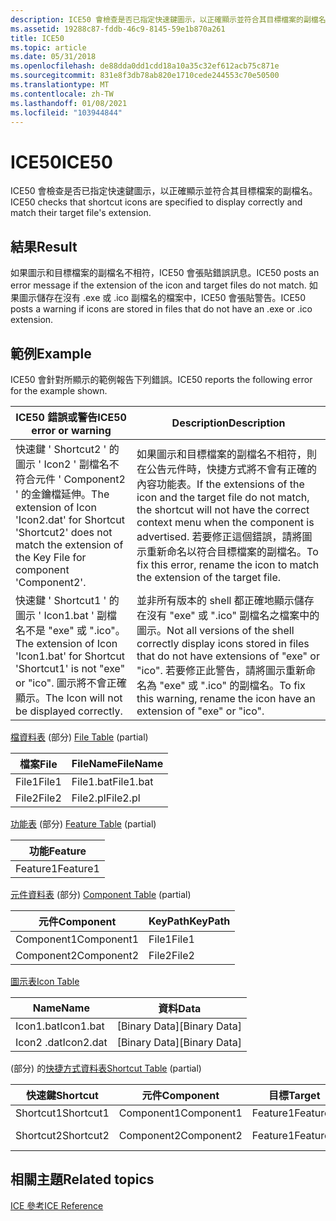 ```yaml
---
description: ICE50 會檢查是否已指定快速鍵圖示，以正確顯示並符合其目標檔案的副檔名。
ms.assetid: 19288c87-fddb-46c9-8145-59e1b870a261
title: ICE50
ms.topic: article
ms.date: 05/31/2018
ms.openlocfilehash: de88dda0dd1cdd18a10a35c32ef612acb75c871e
ms.sourcegitcommit: 831e8f3db78ab820e1710cede244553c70e50500
ms.translationtype: MT
ms.contentlocale: zh-TW
ms.lasthandoff: 01/08/2021
ms.locfileid: "103944844"
---
```

# <a name="ice50"></a><span data-ttu-id="2d171-103">ICE50</span><span class="sxs-lookup"><span data-stu-id="2d171-103">ICE50</span></span>

<span data-ttu-id="2d171-104">ICE50 會檢查是否已指定快速鍵圖示，以正確顯示並符合其目標檔案的副檔名。</span><span class="sxs-lookup"><span data-stu-id="2d171-104">ICE50 checks that shortcut icons are specified to display correctly and match their target file's extension.</span></span>

## <a name="result"></a><span data-ttu-id="2d171-105">結果</span><span class="sxs-lookup"><span data-stu-id="2d171-105">Result</span></span>

<span data-ttu-id="2d171-106">如果圖示和目標檔案的副檔名不相符，ICE50 會張貼錯誤訊息。</span><span class="sxs-lookup"><span data-stu-id="2d171-106">ICE50 posts an error message if the extension of the icon and target files do not match.</span></span> <span data-ttu-id="2d171-107">如果圖示儲存在沒有 .exe 或 .ico 副檔名的檔案中，ICE50 會張貼警告。</span><span class="sxs-lookup"><span data-stu-id="2d171-107">ICE50 posts a warning if icons are stored in files that do not have an .exe or .ico extension.</span></span>

## <a name="example"></a><span data-ttu-id="2d171-108">範例</span><span class="sxs-lookup"><span data-stu-id="2d171-108">Example</span></span>

<span data-ttu-id="2d171-109">ICE50 會針對所顯示的範例報告下列錯誤。</span><span class="sxs-lookup"><span data-stu-id="2d171-109">ICE50 reports the following error for the example shown.</span></span>



| <span data-ttu-id="2d171-110">ICE50 錯誤或警告</span><span class="sxs-lookup"><span data-stu-id="2d171-110">ICE50 error or warning</span></span>                                                                                                              | <span data-ttu-id="2d171-111">Description</span><span class="sxs-lookup"><span data-stu-id="2d171-111">Description</span></span>                                                                                                                                                                                                                                    |
|-------------------------------------------------------------------------------------------------------------------------------------|------------------------------------------------------------------------------------------------------------------------------------------------------------------------------------------------------------------------------------------------|
| <span data-ttu-id="2d171-112">快速鍵 ' Shortcut2 ' 的圖示 ' Icon2 ' 副檔名不符合元件 ' Component2 ' 的金鑰檔延伸。</span><span class="sxs-lookup"><span data-stu-id="2d171-112">The extension of Icon 'Icon2.dat' for Shortcut 'Shortcut2' does not match the extension of the Key File for component 'Component2'.</span></span> | <span data-ttu-id="2d171-113">如果圖示和目標檔案的副檔名不相符，則在公告元件時，快捷方式將不會有正確的內容功能表。</span><span class="sxs-lookup"><span data-stu-id="2d171-113">If the extensions of the icon and the target file do not match, the shortcut will not have the correct context menu when the component is advertised.</span></span> <span data-ttu-id="2d171-114">若要修正這個錯誤，請將圖示重新命名以符合目標檔案的副檔名。</span><span class="sxs-lookup"><span data-stu-id="2d171-114">To fix this error, rename the icon to match the extension of the target file.</span></span><br/> |
| <span data-ttu-id="2d171-115">快速鍵 ' Shortcut1 ' 的圖示 ' Icon1.bat ' 副檔名不是 "exe" 或 ".ico"。</span><span class="sxs-lookup"><span data-stu-id="2d171-115">The extension of Icon 'Icon1.bat' for Shortcut 'Shortcut1' is not "exe" or "ico".</span></span> <span data-ttu-id="2d171-116">圖示將不會正確顯示。</span><span class="sxs-lookup"><span data-stu-id="2d171-116">The Icon will not be displayed correctly.</span></span>         | <span data-ttu-id="2d171-117">並非所有版本的 shell 都正確地顯示儲存在沒有 "exe" 或 ".ico" 副檔名之檔案中的圖示。</span><span class="sxs-lookup"><span data-stu-id="2d171-117">Not all versions of the shell correctly display icons stored in files that do not have extensions of "exe" or "ico".</span></span> <span data-ttu-id="2d171-118">若要修正此警告，請將圖示重新命名為 "exe" 或 ".ico" 的副檔名。</span><span class="sxs-lookup"><span data-stu-id="2d171-118">To fix this warning, rename the icon have an extension of "exe" or "ico".</span></span><br/>                                      |



 

<span data-ttu-id="2d171-119">[檔資料表](file-table.md) (部分) </span><span class="sxs-lookup"><span data-stu-id="2d171-119">[File Table](file-table.md) (partial)</span></span>



| <span data-ttu-id="2d171-120">檔案</span><span class="sxs-lookup"><span data-stu-id="2d171-120">File</span></span>  | <span data-ttu-id="2d171-121">FileName</span><span class="sxs-lookup"><span data-stu-id="2d171-121">FileName</span></span>  |
|-------|-----------|
| <span data-ttu-id="2d171-122">File1</span><span class="sxs-lookup"><span data-stu-id="2d171-122">File1</span></span> | <span data-ttu-id="2d171-123">File1.bat</span><span class="sxs-lookup"><span data-stu-id="2d171-123">File1.bat</span></span> |
| <span data-ttu-id="2d171-124">File2</span><span class="sxs-lookup"><span data-stu-id="2d171-124">File2</span></span> | <span data-ttu-id="2d171-125">File2.pl</span><span class="sxs-lookup"><span data-stu-id="2d171-125">File2.pl</span></span>  |



 

<span data-ttu-id="2d171-126">[功能表](feature-table.md) (部分) </span><span class="sxs-lookup"><span data-stu-id="2d171-126">[Feature Table](feature-table.md) (partial)</span></span>



| <span data-ttu-id="2d171-127">功能</span><span class="sxs-lookup"><span data-stu-id="2d171-127">Feature</span></span>  |
|----------|
| <span data-ttu-id="2d171-128">Feature1</span><span class="sxs-lookup"><span data-stu-id="2d171-128">Feature1</span></span> |



 

<span data-ttu-id="2d171-129">[元件資料表](component-table.md) (部分) </span><span class="sxs-lookup"><span data-stu-id="2d171-129">[Component Table](component-table.md) (partial)</span></span>



| <span data-ttu-id="2d171-130">元件</span><span class="sxs-lookup"><span data-stu-id="2d171-130">Component</span></span>  | <span data-ttu-id="2d171-131">KeyPath</span><span class="sxs-lookup"><span data-stu-id="2d171-131">KeyPath</span></span> |
|------------|---------|
| <span data-ttu-id="2d171-132">Component1</span><span class="sxs-lookup"><span data-stu-id="2d171-132">Component1</span></span> | <span data-ttu-id="2d171-133">File1</span><span class="sxs-lookup"><span data-stu-id="2d171-133">File1</span></span>   |
| <span data-ttu-id="2d171-134">Component2</span><span class="sxs-lookup"><span data-stu-id="2d171-134">Component2</span></span> | <span data-ttu-id="2d171-135">File2</span><span class="sxs-lookup"><span data-stu-id="2d171-135">File2</span></span>   |



 

[<span data-ttu-id="2d171-136">圖示表</span><span class="sxs-lookup"><span data-stu-id="2d171-136">Icon Table</span></span>](icon-table.md)



| <span data-ttu-id="2d171-137">Name</span><span class="sxs-lookup"><span data-stu-id="2d171-137">Name</span></span>      | <span data-ttu-id="2d171-138">資料</span><span class="sxs-lookup"><span data-stu-id="2d171-138">Data</span></span>            |
|-----------|-----------------|
| <span data-ttu-id="2d171-139">Icon1.bat</span><span class="sxs-lookup"><span data-stu-id="2d171-139">Icon1.bat</span></span> | <span data-ttu-id="2d171-140">\[Binary Data\]</span><span class="sxs-lookup"><span data-stu-id="2d171-140">\[Binary Data\]</span></span> |
| <span data-ttu-id="2d171-141">Icon2 .dat</span><span class="sxs-lookup"><span data-stu-id="2d171-141">Icon2.dat</span></span> | <span data-ttu-id="2d171-142">\[Binary Data\]</span><span class="sxs-lookup"><span data-stu-id="2d171-142">\[Binary Data\]</span></span> |



 

<span data-ttu-id="2d171-143"> (部分) 的[快捷方式資料表](shortcut-table.md)</span><span class="sxs-lookup"><span data-stu-id="2d171-143">[Shortcut Table](shortcut-table.md) (partial)</span></span>



| <span data-ttu-id="2d171-144">快速鍵</span><span class="sxs-lookup"><span data-stu-id="2d171-144">Shortcut</span></span>  | <span data-ttu-id="2d171-145">元件</span><span class="sxs-lookup"><span data-stu-id="2d171-145">Component</span></span>  | <span data-ttu-id="2d171-146">目標</span><span class="sxs-lookup"><span data-stu-id="2d171-146">Target</span></span>   | <span data-ttu-id="2d171-147">圖示\_</span><span class="sxs-lookup"><span data-stu-id="2d171-147">Icon\_</span></span>    |
|-----------|------------|----------|-----------|
| <span data-ttu-id="2d171-148">Shortcut1</span><span class="sxs-lookup"><span data-stu-id="2d171-148">Shortcut1</span></span> | <span data-ttu-id="2d171-149">Component1</span><span class="sxs-lookup"><span data-stu-id="2d171-149">Component1</span></span> | <span data-ttu-id="2d171-150">Feature1</span><span class="sxs-lookup"><span data-stu-id="2d171-150">Feature1</span></span> | <span data-ttu-id="2d171-151">Icon1.bat</span><span class="sxs-lookup"><span data-stu-id="2d171-151">Icon1.bat</span></span> |
| <span data-ttu-id="2d171-152">Shortcut2</span><span class="sxs-lookup"><span data-stu-id="2d171-152">Shortcut2</span></span> | <span data-ttu-id="2d171-153">Component2</span><span class="sxs-lookup"><span data-stu-id="2d171-153">Component2</span></span> | <span data-ttu-id="2d171-154">Feature1</span><span class="sxs-lookup"><span data-stu-id="2d171-154">Feature1</span></span> | <span data-ttu-id="2d171-155">Icon2 .dat</span><span class="sxs-lookup"><span data-stu-id="2d171-155">Icon2.dat</span></span> |



 

## <a name="related-topics"></a><span data-ttu-id="2d171-156">相關主題</span><span class="sxs-lookup"><span data-stu-id="2d171-156">Related topics</span></span>

<dl> <dt>

[<span data-ttu-id="2d171-157">ICE 參考</span><span class="sxs-lookup"><span data-stu-id="2d171-157">ICE Reference</span></span>](ice-reference.md)
</dt> </dl>

 

 




